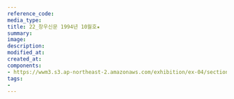 ```yaml
---
reference_code:
media_type:
title: 22_창우신문 1994년 10월호★
summary:
image:
description:
modified_at:
created_at:
components:
- https://wwm3.s3.ap-northeast-2.amazonaws.com/exhibition/ex-04/section-02/22_창우신문+1994년+10월호★.jpg
tags:
-
---
```

